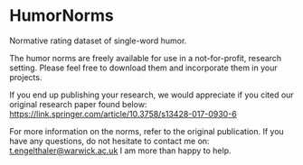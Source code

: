 # HumorNorms
Normative rating dataset of single-word humor.

The humor norms are freely available for use in a not-for-profit, research setting.
Please feel free to download them and incorporate them in your projects.

If you end up publishing your research, we would appreciate if you cited our original research paper found below:
https://link.springer.com/article/10.3758/s13428-017-0930-6

For more information on the norms, refer to the original publication.
If you have any questions, do not hesitate to contact me on: t.engelthaler@warwick.ac.uk
I am more than happy to help.
